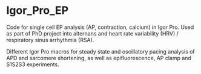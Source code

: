 # Igor_Pro_EP
Code for single cell EP analysis (AP, contraction, calcium) in Igor Pro. Used as part of PhD project into alternans and heart rate variability (HRV) / respiratory sinus arrhythmia (RSA).

Different Igor Pro macros for steady state and oscillatory pacing analysis of APD and sarcomere shortening, as well as epifluorescence, AP clamp and S1S2S3 experiments.

